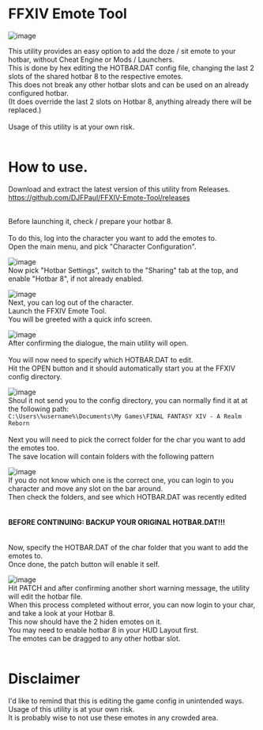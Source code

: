 # FFXIV Emote Tool

![image](https://github.com/DJFPaul/FFXIV-Emote-Tool/assets/35642602/4ac7d3fe-fa5e-4c99-b078-9feb9149181d)


This utility provides an easy option to add the doze / sit emote to your hotbar, without Cheat Engine or Mods / Launchers. <br>
This is done by hex editing the HOTBAR.DAT config file, changing the last 2 slots of the shared hotbar 8 to the respective emotes. <br>
This does not break any other hotbar slots and can be used on an already configured hotbar. <br>
(It does override the last 2 slots on Hotbar 8, anything already there will be replaced.) <br>
<br>
Usage of this utility is at your own risk.<br>
<br>

# How to use.

Download and extract the latest version of this utility from Releases. <br>
https://github.com/DJFPaul/FFXIV-Emote-Tool/releases <br>
<br>

Before launching it, check / prepare your hotbar 8. <br>
<br>
To do this, log into the character you want to add the emotes to. <br>
Open the main menu, and pick "Character Configuration". <br>

![image](https://github.com/DJFPaul/FFXIV-Emote-Tool/assets/35642602/53e1df59-2848-431b-849b-3354d0a30b04)
<br>
Now pick "Hotbar Settings", switch to the "Sharing" tab at the top, and enable "Hotbar 8", if not already enabled. <br>

![image](https://github.com/DJFPaul/FFXIV-Emote-Tool/assets/35642602/b5020429-0e0f-46a8-a5c0-2f2cb5deb309)
<br>
Next, you can log out of the character. <br>
Launch the FFXIV Emote Tool. <br>
You will be greeted with a quick info screen. <br>

![image](https://github.com/DJFPaul/FFXIV-Emote-Tool/assets/35642602/09db257c-80a8-473b-b972-46813acede42)
<br>
After confirming the dialogue, the main utility will open. <br>
<br>
You will now need to specify which HOTBAR.DAT to edit. <br>
Hit the OPEN button and it should automatically start you at the FFXIV config directory. <br>

![image](https://github.com/DJFPaul/FFXIV-Emote-Tool/assets/35642602/42cc7052-cfd3-456c-aa5d-c07f8815100d)
<br>
Shoul it not send you to the config directory, you can normally find it at at the following path: <br>
 `C:\Users\%username%\Documents\My Games\FINAL FANTASY XIV - A Realm Reborn` <br>
<br>
Next you will need to pick the correct folder for the char you want to add the emotes too. <br>
The save location will contain folders with the following pattern <br>

![image](https://github.com/DJFPaul/FFXIV-Emote-Tool/assets/35642602/4aca036e-0076-4e7f-8e65-ae7b1db60c3f)
<br>
If you do not know which one is the correct one, you can login to you character and move any slot on the bar around. <br>
Then check the folders, and see which HOTBAR.DAT was recently edited <br>
<br>
<br>
**BEFORE CONTINUING: BACKUP YOUR ORIGINAL HOTBAR.DAT!!!**<br>
<br>
<br>
Now, specify the HOTBAR.DAT of the char folder that you want to add the emotes to. <br>
Once done, the patch button will enable it self. <br>

![image](https://github.com/DJFPaul/FFXIV-Emote-Tool/assets/35642602/41dea9c2-2d43-425a-94db-be8636d421fe)
<br>
Hit PATCH and after confirming another short warning message, the utility will edit the hotbar file. <br>
When this process completed without error, you can now login to your char, and take a look at your Hotbar 8. <br>
This now should have the 2 hiden emotes on it. <br>
You may need to enable hotbar 8 in your HUD Layout first. <br>
The emotes can be dragged to any other hotbar slot. <br>
<br>
# Disclaimer
I'd like to remind that this is editing the game config in unintended ways. <br>
Usage of this utility is at your own risk. <br>
It is probably wise to not use these emotes in any crowded area. <br>
